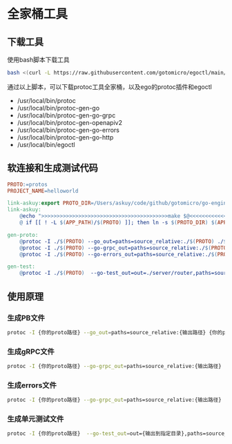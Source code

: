 # 全家桶工具
## 下载工具
使用bash脚本下载工具
```bash
bash <(curl -L https://raw.githubusercontent.com/gotomicro/egoctl/main/getlatest.sh)
```
通过以上脚本，可以下载protoc工具全家桶，以及ego的protoc插件和egoctl
* /usr/local/bin/protoc
* /usr/local/bin/protoc-gen-go
* /usr/local/bin/protoc-gen-go-grpc
* /usr/local/bin/protoc-gen-openapiv2
* /usr/local/bin/protoc-gen-go-errors
* /usr/local/bin/protoc-gen-go-http
* /usr/local/bin/egoctl


## 软连接和生成测试代码 
```makefile
PROTO:=protos
PROJECT_NAME=helloworld

link-askuy:export PROTO_DIR=/Users/askuy/code/github/gotomicro/go-engineering/chapter_proto
link-askuy:
	@echo ">>>>>>>>>>>>>>>>>>>>>>>>>>>>>>>>>>>>>>>>>make $@<<<<<<<<<<<<<<<<<<<<<<<<<<<<<<<<<<<<<<<<<"
	@ if [[ ! -L $(APP_PATH)/$(PROTO) ]]; then ln -s $(PROTO_DIR) $(APP_PATH)/$(PROTO); echo "link created"; else echo "link exists"; fi;

gen-proto:
	@protoc -I ./$(PROTO) --go_out=paths=source_relative:./$(PROTO) ./$(PROTO)/{PROJECT_NAME}/*.proto
	@protoc -I ./$(PROTO) --go-grpc_out=paths=source_relative:./$(PROTO) ./$(PROTO)/{PROJECT_NAME}/*.proto
	@protoc -I ./$(PROTO) --go-errors_out=paths=source_relative:./$(PROTO) ./$(PROTO)/{PROJECT_NAME}/*.proto

gen-test:
	@protoc -I ./$(PROTO)  --go-test_out=out=./server/router,paths=source_relative:. ./${PROTO}/{PROJECT_NAME}/*.proto
```

## 使用原理 
### 生成PB文件
```bash
protoc -I {你的proto路径} --go_out=paths=source_relative:{输出路径} {你的proto来源文件}
```
### 生成gRPC文件
```bash
protoc -I {你的proto路径} --go-grpc_out=paths=source_relative:{输出路径} {你的proto来源文件}
```
### 生成errors文件
```bash
protoc -I {你的proto路径} --go-grpc_out=paths=source_relative:{输出路径} {你的proto来源文件}
```
### 生成单元测试文件
```bash
protoc -I {你的proto路径}  --go-test_out=out={输出到指定目录},paths=source_relative:{输出路径} {你的proto来源文件}
```